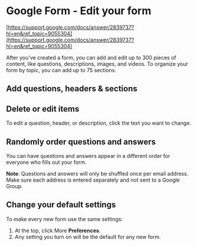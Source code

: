 # Google Form - Edit your form

[https://support.google.com/docs/answer/2839737?hl=en&ref_topic=9055304](https://support.google.com/docs/answer/2839737?hl=en&ref_topic=9055304)

After you've created a form, you can add and edit up to 300 pieces of content, like questions, descriptions, images, and videos. To organize your form by topic, you can add up to 75 sections.

## Add questions, headers & sections

## Delete or edit items

To edit a question, header, or description, click the text you want to change.

## Randomly order questions and answers

You can have questions and answers appear in a different order for everyone who fills out your form.

**Note**: Questions and answers will only be shuffled once per email address. Make sure each address is entered separately and not sent to a Google Group.

## Change your default settings

To make every new form use the same settings:

1. At the top, click More **Preferences**.
2. Any setting you turn on will be the default for any new form.